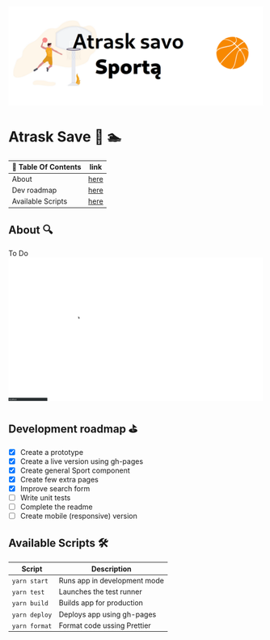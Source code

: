 ![](./banner.png)

# Atrask Save :runner: :swimmer:

| 📖 Table Of Contents | link       |
| -------------------- | ---------- |
| About                | [here](#1) |
| Dev roadmap          | [here](#2) |
| Available Scripts    | [here](#3) |

## About 🔍 <a name='1'></a>

To Do
![](./gif.gif)

## Development roadmap :golf: <a name='2'></a>

- [x] Create a prototype
- [x] Create a live version using gh-pages
- [x] Create general Sport component
- [x] Create few extra pages
- [x] Improve search form
- [ ] Write unit tests
- [ ] Complete the readme
- [ ] Create mobile (responsive) version

## Available Scripts 🛠️ <a name="3"></a>

| Script        | Description                  |
| ------------- | ---------------------------- |
| `yarn start`  | Runs app in development mode |
| `yarn test`   | Launches the test runner     |
| `yarn build`  | Builds app for production    |
| `yarn deploy` | Deploys app using gh-pages   |
| `yarn format` | Format code ussing Prettier  |

